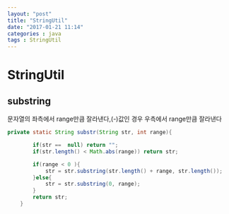 ```yaml
---
layout: "post"
title: "StringUtil"
date: "2017-01-21 11:14"
categories : java
tags : StringUtil
---
```

# StringUtil


## substring

문자열의 좌측에서 range만큼 잘라낸다,(-)값인 경우 우측에서 range만큼 잘라낸다



```java
private static String substr(String str, int range){

		if(str ==  null) return "";
		if(str.length() < Math.abs(range)) return str;

		if(range < 0 ){
			str = str.substring(str.length() + range, str.length());			
		}else{
			str = str.substring(0, range);
		}
		return str;
	}
```
